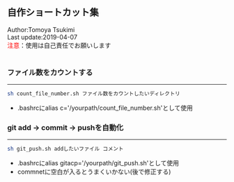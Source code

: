 ## 自作ショートカット集
Author:Tomoya Tsukimi  
Last update:2019-04-07  
<font color="red">注意</font>：使用は自己責任でお願いします  
<br />  

### ファイル数をカウントする
---

```sh
sh count_file_number.sh ファイル数をカウントしたいディレクトリ
```
- .bashrcにalias c='/yourpath/count_file_number.sh'として使用

### git add -> commit -> pushを自動化  
---
```sh
sh git_push.sh addしたいファイル コメント
```
- .bashrcにalias gitacp='/yourpath/git_push.sh'として使用
- commnetに空白が入るとうまくいかない(後で修正する)
